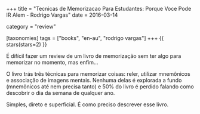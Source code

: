 +++
title = "Tecnicas de Memorizacao Para Estudantes: Porque Voce Pode IR Alem - Rodrigo Vargas"
date = 2016-03-14

category = "review"

[taxonomies]
tags = ["books", "en-au", "rodrigo vargas"]
+++
{{ stars(stars=2) }}

É difícil fazer um review de um livro de memorização sem ter algo para memorizar no momento, mas enfim...

O livro trás três técnicas para memorizar coisas: reler, utilizar mnemônicos e associação de imagens mentais. Nenhuma delas é explorada a fundo (mnemônicos até nem precisa tanto) e 50% do livro é perdido falando como descobrir o dia da semana de qualquer ano.

Simples, direto e superficial. É como preciso descrever esse livro.